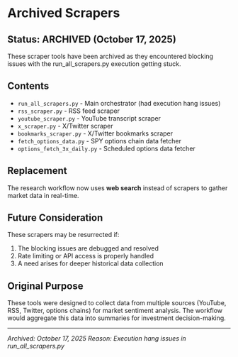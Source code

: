 # Archived Scrapers

## Status: ARCHIVED (October 17, 2025)

These scraper tools have been archived as they encountered blocking issues with the run_all_scrapers.py execution getting stuck.

## Contents

- `run_all_scrapers.py` - Main orchestrator (had execution hang issues)
- `rss_scraper.py` - RSS feed scraper
- `youtube_scraper.py` - YouTube transcript scraper
- `x_scraper.py` - X/Twitter scraper
- `bookmarks_scraper.py` - X/Twitter bookmarks scraper
- `fetch_options_data.py` - SPY options chain data fetcher
- `options_fetch_3x_daily.py` - Scheduled options data fetcher

## Replacement

The research workflow now uses **web search** instead of scrapers to gather market data in real-time.

## Future Consideration

These scrapers may be resurrected if:
1. The blocking issues are debugged and resolved
2. Rate limiting or API access is properly handled
3. A need arises for deeper historical data collection

## Original Purpose

These tools were designed to collect data from multiple sources (YouTube, RSS, Twitter, options chains) for market sentiment analysis. The workflow would aggregate this data into summaries for investment decision-making.

---

*Archived: October 17, 2025*
*Reason: Execution hang issues in run_all_scrapers.py*
